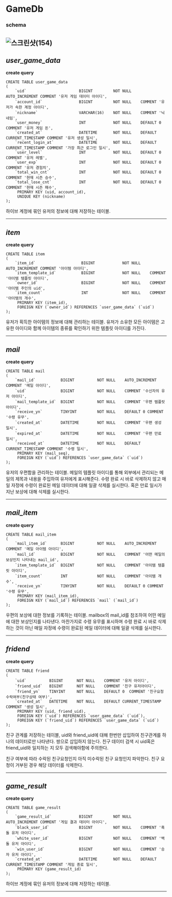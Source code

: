 # __GameDb__
### schema
![스크린샷(154)](https://github.com/ks-wook/com2us_omok_server/assets/76806695/23804df1-9ea8-4735-bd6b-96bc86685049)
---


## *user_game_data*

__create query__
```
CREATE TABLE user_game_data
(
    `uid`                       BIGINT         NOT NULL    AUTO_INCREMENT COMMENT '유저 게임 데이터 아이디',
    `account_id`                BIGINT         NOT NULL    COMMENT '유저가 속한 계정 아이디', 
    `nickname`                  VARCHAR(16)    NOT NULL    COMMENT '닉네임',
    `user_money`                INT            NOT NULL    DEFAULT 0 COMMENT '유저 게임 돈',
    `created_at`                DATETIME       NOT NULL    DEFAULT CURRENT_TIMESTAMP COMMENT '유저 생성 일시', 
    `recent_login_at`           DATETIME       NOT NULL    DEFAULT CURRENT_TIMESTAMP COMMENT '가장 최근 로그인 일시',
    `user_level`                INT            NOT NULL    DEFAULT 0 COMMENT '유저 레벨', 
    `user_exp`                  INT            NOT NULL    DEFAULT 0 COMMENT '유저 경험치',  
    `total_win_cnt`             INT            NOT NULL    DEFAULT 0 COMMENT '현재 시즌 승수', 
    `total_lose_cnt`            INT            NOT NULL    DEFAULT 0 COMMENT '현재 시즌 패수',
     PRIMARY KEY (uid, account_id),
     UNIQUE KEY (nickname)
);
```
하이브 계정에 묶인 유저의 정보에 대해 저장하는 테이블.


---



## *item*

__create query__
```
CREATE TABLE item
(
    `item_id`                    BIGINT            NOT NULL    AUTO_INCREMENT COMMENT '아이템 아이디',
    `item_template_id`           BIGINT            NOT NULL    COMMENT '아이템 템플릿 아이디',
    `owner_id`                   BIGINT            NOT NULL    COMMENT '아이템 주인의 uid', 
    `item_count`                 INT               NOT NULL    COMMENT '아이템의 개수',
     PRIMARY KEY (item_id),
     FOREIGN KEY (`owner_id`) REFERENCES `user_game_data` (`uid`)
);
```
유저가 획득한 아이템의 정보에 대해 관리하는 테이블. 유저가 소유한 모든 아이템은 고유한 아이디와 함께 아이템의 종류를 확인하기 위한 템플릿 아이디를 가진다.


---


## *mail*

__create query__
```
CREATE TABLE mail
(
    `mail_id`           BIGINT          NOT NULL    AUTO_INCREMENT COMMENT '메일 아이디', 
    `uid`               BIGINT          NOT NULL    COMMENT '수신자의 유저 아이디', 
    `mail_template_id`  BIGINT          NOT NULL    COMMENT '우편 템플릿 아이디',
    `receive_yn`        TINYINT         NOT NULL    DEFAULT 0 COMMENT '수령 유무',
    `created_at`        DATETIME        NOT NULL    COMMENT '우편 생성 일시', 
    `expired_at`        DATETIME        NOT NULL    COMMENT '우편 만료 일시', 
    `received_at`       DATETIME        NOT NULL    DEFAULT CURRENT_TIMESTAMP COMMENT '수령 일시',
     PRIMARY KEY (mail_seq),
     FOREIGN KEY (`uid`) REFERENCES `user_game_data` (`uid`)
);
```
유저의 우편함을 관리하는 테이블. 메일의 템플릿 아이디를 통해 외부에서 관리되는 메일의 제목과 내용을 주입하여 유저에게 표시해준다. 수령 완료 시 바로 삭제하지 않고
매일 자정에 수령이 완료된 메일 데이터에 대해 일괄 삭제를 실시한다. 혹은 만료 일시가 지난 보상에 대해 삭제를 실시한다.


---


## *mail_item*

__create query__
```
CREATE TABLE mail_item
(
    `mail_item_id`      BIGINT          NOT NULL    AUTO_INCREMENT COMMENT '메일 아이템 아이디', 
    `mail_id`           BIGINT          NOT NULL    COMMENT '어떤 메일의 보상인지 나타내는 mail_id', 
    `item_template_id`  BIGINT          NOT NULL    COMMENT '아이템 템플릿 아이디', 
    `item_count`        INT             NOT NULL    COMMENT '아이템 개수', 
    `receive_yn`        TINYINT         NOT NULL    DEFAULT 0 COMMENT '수령 유무',
     PRIMARY KEY (mail_item_id),
     FOREIGN KEY (`mail_id`) REFERENCES `mail` (`mail_id`)
);
```
우편의 보상에 대한 정보를 기록하는 테이블. mailbox의 mail_id를 참조하여 어떤 메일에 대한 보상인지를 나타낸다. 마찬가지로 수령 유무를 표시하며
수령 완료 시 바로 삭제하는 것이 아닌 매일 자정에 수령이 완료된 메일 데이터에 대해 일괄 삭제를 실시한다.


---


## *fridend*

__create query__
```
CREATE TABLE friend
(
    `uid`          BIGINT      NOT NULL    COMMENT '유저 아이디', 
    `friend_uid`   BIGINT      NOT NULL    COMMENT '친구 유저아이디', 
    `friend_yn`    TINYINT     NOT NULL    DEFAULT 0  COMMENT '친구요청 수락여부(친구상태 여부)', 
    `created_at`   DATETIME    NOT NULL    DEFAULT CURRENT_TIMESTAMP COMMENT '생성 일시', 
     PRIMARY KEY (uid, friend_uid),
     FOREIGN KEY (`uid`) REFERENCES `user_game_data` (`uid`),
     FOREIGN KEY (`friend_uid`) REFERENCES `user_game_data` (`uid`)
);
```
친구 관계를 저장하는 테이블, uid와 friend_uid에 대해 한번만 삽입하여 친구관계를 하나의 데이터로만 나타낸다. 쌍으로 삽입하지 않는다.
친구 데이터 검색 시 uid혹은 friend_uid와 일치하는 지 모두 검색해야함에 주의한다.

친구 여부에 따라 수락된 친구요청인지 아직 미수락된 친구 요청인지 파악한다.
친구 요청이 거부된 경우 해당 데이터를 삭제한다.

---


## *game_result*

__create query__
```
CREATE TABLE game_result
(
    `game_result_id`            BIGINT         NOT NULL    AUTO_INCREMENT COMMENT '게임 결과 데이터 아이디',
    `black_user_id`             BIGINT         NOT NULL    COMMENT '흑돌 유저 아이디', 
    `white_user_id`             BIGINT         NOT NULL    COMMENT '백돌 유저 아이디',
    `win_user_id`               BIGINT         NOT NULL    COMMENT '승자 유저 아이디',
    `created_at`                DATETIME       NOT NULL    DEFAULT CURRENT_TIMESTAMP COMMENT '게임 종료 일시', 
     PRIMARY KEY (game_result_id)
);
```
하이브 계정에 묶인 유저의 정보에 대해 저장하는 테이블.


---

